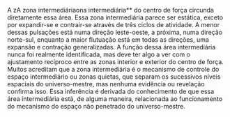 ﻿A zA zona intermediáriaona intermediária** do centro de força circunda diretamente essa área. Essa zona intermediária parece ser estática, exceto por expandir-se e contrair-se através de três ciclos de atividade. A menor dessas pulsações está numa direção leste-oeste, a próxima, numa direção norte-sul, enquanto a maior flutuação está em todas as direções, uma expansão e contração generalizadas. A função dessa área intermediária nunca foi realmente identificada, mas deve ter algo a ver com o ajustamento recíproco entre as zonas interior e exterior do centro de força. Muitos acreditam que a zona intermediária é o mecanismo de controle do espaço intermediário ou zonas quietas, que separam os sucessivos níveis espaciais do universo-mestre, mas nenhuma evidência ou revelação confirma isso. Essa inferência é derivada do conhecimento de que essa área intermediária está, de alguma maneira, relacionada ao funcionamento do mecanismo do espaço não penetrado do universo-mestre.